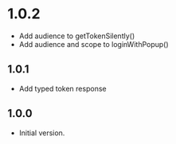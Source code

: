 # 1.0.2

- Add audience to getTokenSilently()
- Add audience and scope to loginWithPopup()
## 1.0.1

- Add typed token response

## 1.0.0

- Initial version.
